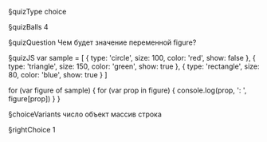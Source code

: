 §quizType
choice

§quizBalls
4

§quizQuestion
Чем будет значение переменной figure?




§quizJS
var sample = [
  {
    type: 'circle',
    size: 100,
    color: 'red',
    show: false
  },
  {
    type: 'triangle',
    size: 150,
    color: 'green',
    show: true
  },
  {
    type: 'rectangle',
    size: 80,
    color: 'blue',
    show: true
  }
]

for (var figure of sample) {
  for (var prop in figure) {
    console.log(prop, ': ', figure[prop])
  }
}




§choiceVariants
число
объект
массив
строка


§rightChoice
1
